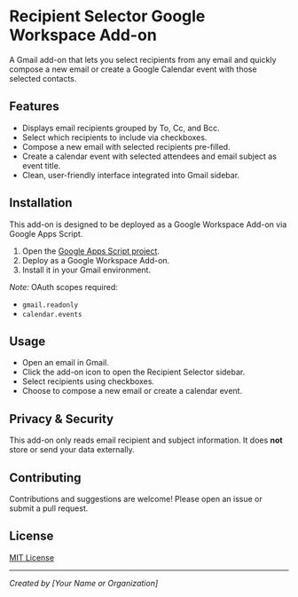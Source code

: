 # Recipient Selector Google Workspace Add-on

A Gmail add-on that lets you select recipients from any email and quickly compose a new email or create a Google Calendar event with those selected contacts.

## Features

- Displays email recipients grouped by To, Cc, and Bcc.
- Select which recipients to include via checkboxes.
- Compose a new email with selected recipients pre-filled.
- Create a calendar event with selected attendees and email subject as event title.
- Clean, user-friendly interface integrated into Gmail sidebar.

## Installation

This add-on is designed to be deployed as a Google Workspace Add-on via Google Apps Script.

1. Open the [Google Apps Script project](link-to-your-project).
2. Deploy as a Google Workspace Add-on.
3. Install it in your Gmail environment.

*Note:* OAuth scopes required:
- `gmail.readonly`
- `calendar.events`

## Usage

- Open an email in Gmail.
- Click the add-on icon to open the Recipient Selector sidebar.
- Select recipients using checkboxes.
- Choose to compose a new email or create a calendar event.

## Privacy & Security

This add-on only reads email recipient and subject information. It does **not** store or send your data externally.

## Contributing

Contributions and suggestions are welcome! Please open an issue or submit a pull request.

## License

[MIT License](LICENSE)

---

*Created by [Your Name or Organization]*
